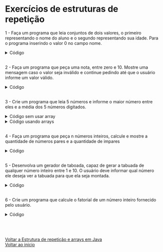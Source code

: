 # Exercícios de estruturas de repetição

1 - Faça um programa que leia conjuntos de dois valores, o primeiro representando o nome do aluno e o segundo representando sua idade. Para o programa inserindo o valor 0 no campo nome.

<details>
<summary>Código</summary>

```java
package loops;

import java.util.Scanner;

public class Ex1_Nome_e_idade {
    public static void main(String[] args) {
        Scanner input = new Scanner(System.in);

        while (true){
            //Pedindo dados
            System.out.println("Digite o nome do aluno: ");
            String nome_aluno = input.next();

            //Condição para a saida
            if(nome_aluno.equals("0")) break;
            System.out.println("Digite a idade do aluno: ");
            int idade_aluno = input.nextInt();
            System.out.println("Aluno: " + nome_aluno + " idade: " + idade_aluno );
        }

				System.out.println("Sai do laço de repetição");
    }
}
```

</details>

<br>

2 - Faça um programa que peça uma nota, entre zero e 10. Mostre uma mensagem caso o valor seja inválido e continue pedindo até que o usuário informe um valor válido.

<details>
<summary>Código</summary>

```java
package loops;

import java.util.Scanner;

public class Ex2_nota {
    public static void main(String[] args) {
        Scanner scan = new Scanner(System.in);
        int numero;

        do{
            System.out.println("Digite um número: ");
            numero = scan.nextInt();
            if((numero < 0) || (numero > 10)){
                System.out.println("Erro! Número inválido.");
            }
        }while((numero < 0) || (numero > 10));

        System.out.println("O número digitado foi: " + numero);
    }
}
```

</details>

<br>

3 - Crie um programa que leia 5 números e informe o maior número entre eles e a média dos 5 números digitados.


<details>
<summary>Código sem usar array</summary>

```java
package loops;

import java.util.Scanner;

public class Ex3_maior_numero_e_media {
    public static void main(String[] args) {
        Scanner scan = new Scanner(System.in);
        int numero, soma_numeros = 0, maior_numero = 0;

        for(int i = 0; i < 5; i++){
            System.out.println("Digite o número " + (i+1) + " de 5:" );
            numero = scan.nextInt();

            if(numero > maior_numero){
                maior_numero = numero;
            }

            soma_numeros += numero;
        }

        //Mostrando dados na tela
        System.out.println("O maior número entre os 5 digitados é: " + maior_numero);
        System.out.println("A média dos 5 números digitados é: " + (soma_numeros / 5));
    }
}
```    

</details>


<details>
<summary>Código usando arrays</summary>

```java
package loops;

import java.util.Arrays;
import java.util.Scanner;

public class Ex3_maior_numero_e_media {
    public static void main(String[] args) {
        Scanner scan = new Scanner(System.in);
        int numero[] = new int[5];

        //Pedindo os 5 números
        for(int i = 0; i < 5; i++){
            System.out.println("Digite o número " + (i + 1) + " de 5:");
            numero[i] = scan.nextInt();
        }

        //Definindo o maior número
        int maior_numero = numero[0];
        for(int i = 0; i < numero.length; i++){
            if(numero[i] > maior_numero){
                maior_numero = numero[i];
            }
        }

        //Fazendo a média dos números
        int soma_numeros = 0;
        for(int i = 0; i < numero.length; i++){
            soma_numeros += numero[i];
        }
        int media_numeros = soma_numeros /numero.length;

        //Escrevendo os dados na tela
        String array_em_string = Arrays.toString(numero);
        System.out.println("Os números digitados são: " + array_em_string);
        System.out.println("O maior número do array é: " + maior_numero );
        System.out.println("A média dos 5 números é: " + media_numeros);
    }
}
```

</details>

<br>

4 - Faça um programa que peça n números inteiros, calcule e mostre a quantidade de números pares e a quantidade de impares

<details>
<summary>Código</summary>

```java
package loops;

import java.util.Scanner;

public class Ex4_par_ou_impar {
    public static void main(String[] args) {
        Scanner scan = new Scanner(System.in);

        int quant_numeros;
        System.out.println("Digite a quantidade de números que irá digitar: ");
        quant_numeros = scan.nextInt();

        int numero;
        int quant_numeros_pares = 0, quant_numeros_impares =0;
        for (int i = 0; i < quant_numeros; i++){
            System.out.println("Digite o número " + (i + 1) +" de " + quant_numeros +":" );
            numero = scan.nextInt();

            if ((numero % 2) == 0) quant_numeros_pares++;
            else quant_numeros_impares++;
        }

        //Mostrando dados na tela
        System.out.println("A quantidade de números digitados foi: " + quant_numeros);
        System.out.println("Temos: " + quant_numeros_pares + " números pares, e: "
                + quant_numeros_impares + " números impares.");
    }
}
```

</details>

<br>

5 - Desenvolva um gerador de taboada, capaz de gerar a tabuada de qualquer número inteiro entre 1 e 10. O usuário deve informar qual número ele deseja ver a tabuada para que ela seja montada.

<details>
<summary>Código</summary>

```java
package loops;

import java.util.Scanner;

public class Ex_5_Taboada {
    public static void main(String[] args) {
        Scanner scan = new Scanner(System.in);
        int numero;

        do{
            System.out.println("Digite um número entre 1 a 10 para montar a taboada:");
            numero = scan.nextInt();

            if((numero < 1) || (numero > 10)){
                System.out.println("Erro! O número digitado é inválido");
            }
        }while((numero < 1) || (numero > 10));

        System.out.println("Taboada de: " + numero);

        for (int i = 0; i <= 9; i++){
            System.out.println(numero + " x "+ (i + 1)+ " = " + (numero * (i + 1))) ;
        }
    }
}
```

</details>

<br>

6 - Crie um programa que calcule o fatorial de um número inteiro fornecido pelo usuário.

<details>
<summary>Código</summary>

```java
package loops;

import java.util.Scanner;

public class Ex6_Fatorial {
    public static void main(String[] args) {
        Scanner scan = new Scanner(System.in);

        System.out.println("Digite o número que deseja fazer o fatorial: ");
        int numero = scan.nextInt();
        int fatorial = 1;

        for (int i = numero ; i >= 1; i--){
              fatorial = fatorial * i;
        }

        System.out.println("O fatorial de "+ numero + " é: " + fatorial);
    }
}
```

</details>

<br>

<br>

<br>

[Voltar a Estrutura de repetição e arrays em Java](/Arquivos/Conteudo/2%20-%20Conhecendo%20a%20linguagem%20Java/2.4%20Estruturas%20de%20repeticao%20e%20arrays%20em%20java.md)<br>
[Voltar ao inicio](/README.md)